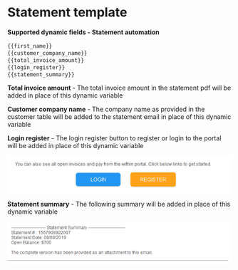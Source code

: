 # Statement template

**Supported dynamic fields - Statement automation**



```
{{first_name}} 
{{customer_company_name}} 
{{total_invoice_amount}} 
{{login_register}} 
{{statement_summary}} 

```

**Total invoice amount** - The total invoice amount in the statement pdf will be added in place of this dynamic variable

**Customer company name** - The company name as provided in the customer table will be added to the statement email in place of this dynamic variable

**Login register** - The login register button to register or login to the portal will be added in place of this dynamic variable

![](../.gitbook/assets/login-or-register.PNG)

**Statement summary** - The following summary will be added in place of this dynamic variable

![](../.gitbook/assets/statement-summary.PNG)



